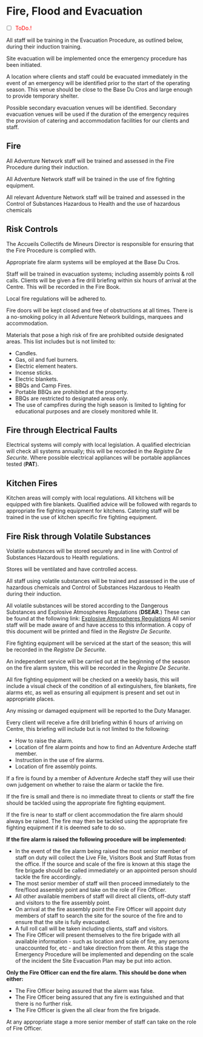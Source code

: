 # Fire, Flood and Evacuation

- [ ] <span style="color:red">ToDo.!</span>
  

All staff will be training in the Evacuation Procedure, as outlined below, during their induction training.

Site evacuation will be implemented once the emergency procedure has been initiated. 

A location where clients and staff could be evacuated immediately in the event of an emergency will be identified prior to the start of the operating season.  This venue should be close to the Base Du Cros and large enough to provide temporary shelter.

Possible secondary evacuation venues will be identified.  Secondary evacuation venues will be used if the duration of the emergency requires the provision of catering and accommodation facilities for our clients and staff. 

## Fire
All Adventure Network staff will be trained and assessed in the Fire Procedure during their induction.

All Adventure Network staff will be trained in the use of fire fighting equipment.

All relevant Adventure Network staff will be trained and assessed in the Control of Substances Hazardous to Health and the use of hazardous chemicals 

## Risk Controls
The Accueils Collectifs de Mineurs Director is responsible for ensuring that the Fire Procedure is complied with.

Appropriate fire alarm systems will be employed at the Base Du Cros.

Staff will be trained in evacuation systems; including assembly points & roll calls.
Clients will be given a fire drill briefing within six hours of arrival at the Centre. This will be recorded in the Fire Book.

Local fire regulations will be adhered to.

Fire doors will be kept closed and free of obstructions at all times.
There is a no-smoking policy in all Adventure Network buildings, marquees and accommodation.

Materials that pose a high risk of fire are prohibited outside designated areas. This list includes but is not limited to:

* Candles.
* Gas, oil and fuel burners.
* Electric element heaters.
* Incense sticks.
* Electric blankets.
* BBQs and Camp Fires.
* Portable BBQs are prohibited at the property.
* BBQs are restricted to designated areas only.
* The use of campfires during the high season is limited to lighting for educational purposes and are closely monitored while lit. 

## Fire through Electrical Faults
Electrical systems will comply with local legislation. A qualified electrician will check all systems annually; this will be recorded in the *Registre De Securite*. Where possible electrical appliances will be portable appliances tested (**PAT**).

## Kitchen Fires
Kitchen areas will comply with local regulations.
All kitchens will be equipped with fire blankets.
Qualified advice will be followed with regards to appropriate fire fighting equipment for kitchens.
Catering staff will be trained in the use of kitchen specific fire fighting equipment.

## Fire Risk through Volatile Substances
Volatile substances will be stored securely and in line with Control of Substances Hazardous to Health regulations.

Stores will be ventilated and have controlled access.

All staff using volatile substances will be trained and assessed in the use of hazardous chemicals and Control of Substances Hazardous to Health during their induction. 

All volatile substances will be stored according to the Dangerous Substances and Explosive Atmospheres Regulations (**DSEAR.**) These can be found at the following link: [Explosive Atmospheres Regulations](http://www.hse.gov.uk/fireandexplosion/dsear.htm) All senior staff will be made aware of and have access to this information. A copy of this document will be printed and filed in the *Registre De Securite*.

Fire fighting equipment will be serviced at the start of the season; this will be recorded in the *Registre De Securite*.

An independent service will be carried out at the beginning of the season on the fire alarm system, this will be recorded in the *Registre De Securite*.

All fire fighting equipment will be checked on a weekly basis, this will include a visual check of the condition of all extinguishers, fire blankets, fire alarms etc, as well as ensuring all equipment is present and set out in appropriate places. 

Any missing or damaged equipment will be reported to the Duty Manager. 

Every client will receive a fire drill briefing within 6 hours of arriving on Centre, this briefing will include but is not limited to the following:

* How to raise the alarm.
* Location of fire alarm points and how to find an Adventure Ardeche staff member.
* Instruction in the use of fire alarms.
* Location of fire assembly points.

If a fire is found by a member of Adventure Ardeche staff they will use their own judgement on whether to raise the alarm or tackle the fire.

If the fire is small and there is no immediate threat to clients or staff the fire should be tackled using the appropriate fire fighting equipment.

If the fire is near to staff or client accommodation the fire alarm should always be raised. The fire may then be tackled using the appropriate fire fighting equipment if it is deemed safe to do so.

**If the fire alarm is raised the following procedure will be implemented:**

* In the event of the fire alarm being raised the most senior member of staff on duty will collect the Live File, Visitors Book and Staff Rotas from the office. If the source and scale of the fire is known at this stage the fire brigade should be called immediately or an appointed person should tackle the fire accordingly.
* The most senior member of staff will then proceed immediately to the fire/flood assembly point and take on the role of Fire Officer.
* All other available members of staff will direct all clients, off-duty staff and visitors to the fire assembly point.
* On arrival at the fire assembly point the Fire Officer will appoint duty members of staff to search the site for the source of the fire and to ensure that the site is fully evacuated. 
* A full roll call will be taken including clients, staff and visitors.
* The Fire Officer will present themselves to the fire brigade with all available information - such as location and scale of fire, any persons unaccounted for, etc - and take direction from them. At this stage the Emergency Procedure will be implemented and depending on the scale of the incident the Site Evacuation Plan may be put into action.

**Only the Fire Officer can end the fire alarm. This should be done when either:**

* The Fire Officer being assured that the alarm was false.
* The Fire Officer being assured that any fire is extinguished and that there is no further risk.
* The Fire Officer is given the all clear from the fire brigade.


At any appropriate stage a more senior member of staff can take on the role of Fire Officer.

